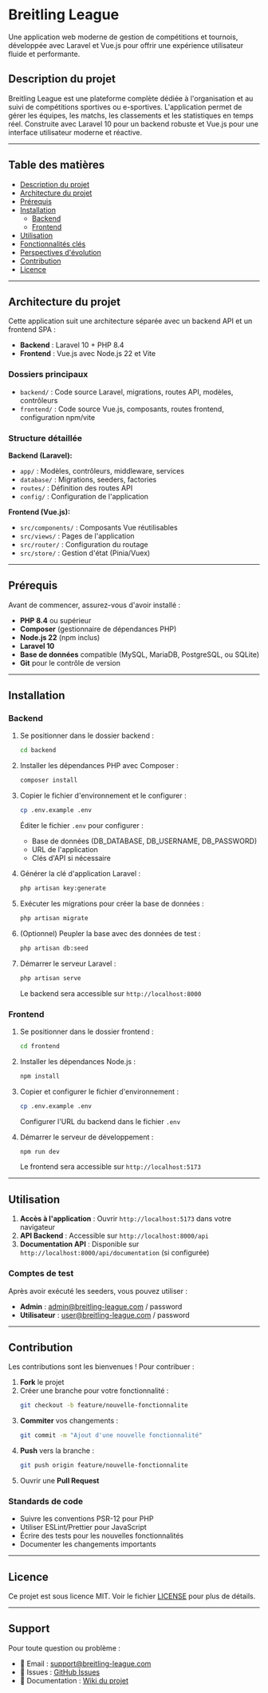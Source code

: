 # Breitling League

Une application web moderne de gestion de compétitions et tournois, développée avec Laravel et Vue.js pour offrir une expérience utilisateur fluide et performante.

## Description du projet

Breitling League est une plateforme complète dédiée à l'organisation et au suivi de compétitions sportives ou e-sportives. L'application permet de gérer les équipes, les matchs, les classements et les statistiques en temps réel. Construite avec Laravel 10 pour un backend robuste et Vue.js pour une interface utilisateur moderne et réactive.

---

## Table des matières
- [Description du projet](#description-du-projet)
- [Architecture du projet](#architecture-du-projet)
- [Prérequis](#prérequis)
- [Installation](#installation)
  - [Backend](#backend)
  - [Frontend](#frontend)
- [Utilisation](#utilisation)
- [Fonctionnalités clés](#fonctionnalités-clés)
- [Perspectives d'évolution](#perspectives-dévolution)
- [Contribution](#contribution)
- [Licence](#licence)

---

## Architecture du projet

Cette application suit une architecture séparée avec un backend API et un frontend SPA :

- **Backend** : Laravel 10 + PHP 8.4
- **Frontend** : Vue.js avec Node.js 22 et Vite

### Dossiers principaux
- `backend/` : Code source Laravel, migrations, routes API, modèles, contrôleurs
- `frontend/` : Code source Vue.js, composants, routes frontend, configuration npm/vite

### Structure détaillée

**Backend (Laravel):**
- `app/` : Modèles, contrôleurs, middleware, services
- `database/` : Migrations, seeders, factories
- `routes/` : Définition des routes API
- `config/` : Configuration de l'application

**Frontend (Vue.js):**
- `src/components/` : Composants Vue réutilisables
- `src/views/` : Pages de l'application
- `src/router/` : Configuration du routage
- `src/store/` : Gestion d'état (Pinia/Vuex)

---

## Prérequis

Avant de commencer, assurez-vous d'avoir installé :

- **PHP 8.4** ou supérieur
- **Composer** (gestionnaire de dépendances PHP)
- **Node.js 22** (npm inclus)
- **Laravel 10**
- **Base de données** compatible (MySQL, MariaDB, PostgreSQL, ou SQLite)
- **Git** pour le contrôle de version

---

## Installation

### Backend

1. Se positionner dans le dossier backend :
   ```bash
   cd backend
   ```

2. Installer les dépendances PHP avec Composer :
   ```bash
   composer install
   ```

3. Copier le fichier d'environnement et le configurer :
   ```bash
   cp .env.example .env
   ```
   Éditer le fichier `.env` pour configurer :
   - Base de données (DB_DATABASE, DB_USERNAME, DB_PASSWORD)
   - URL de l'application
   - Clés d'API si nécessaire

4. Générer la clé d'application Laravel :
   ```bash
   php artisan key:generate
   ```

5. Exécuter les migrations pour créer la base de données :
   ```bash
   php artisan migrate
   ```

6. (Optionnel) Peupler la base avec des données de test :
   ```bash
   php artisan db:seed
   ```

7. Démarrer le serveur Laravel :
   ```bash
   php artisan serve
   ```
   Le backend sera accessible sur `http://localhost:8000`

### Frontend

1. Se positionner dans le dossier frontend :
   ```bash
   cd frontend
   ```

2. Installer les dépendances Node.js :
   ```bash
   npm install
   ```

3. Copier et configurer le fichier d'environnement :
   ```bash
   cp .env.example .env
   ```
   Configurer l'URL du backend dans le fichier `.env`

4. Démarrer le serveur de développement :
   ```bash
   npm run dev
   ```
   Le frontend sera accessible sur `http://localhost:5173`

---

## Utilisation

1. **Accès à l'application** : Ouvrir `http://localhost:5173` dans votre navigateur
2. **API Backend** : Accessible sur `http://localhost:8000/api`
3. **Documentation API** : Disponible sur `http://localhost:8000/api/documentation` (si configurée)

### Comptes de test
Après avoir exécuté les seeders, vous pouvez utiliser :
- **Admin** : admin@breitling-league.com / password
- **Utilisateur** : user@breitling-league.com / password

---

## Contribution

Les contributions sont les bienvenues ! Pour contribuer :

1. **Fork** le projet
2. Créer une branche pour votre fonctionnalité :
   ```bash
   git checkout -b feature/nouvelle-fonctionnalite
   ```
3. **Commiter** vos changements :
   ```bash
   git commit -m "Ajout d'une nouvelle fonctionnalité"
   ```
4. **Push** vers la branche :
   ```bash
   git push origin feature/nouvelle-fonctionnalite
   ```
5. Ouvrir une **Pull Request**

### Standards de code
- Suivre les conventions PSR-12 pour PHP
- Utiliser ESLint/Prettier pour JavaScript
- Écrire des tests pour les nouvelles fonctionnalités
- Documenter les changements importants

---

## Licence

Ce projet est sous licence MIT. Voir le fichier [LICENSE](LICENSE) pour plus de détails.

---

## Support

Pour toute question ou problème :
- 📧 Email : support@breitling-league.com
- 🐛 Issues : [GitHub Issues](https://github.com/Jonas-du-bois/Projet_odyssee.git/issues)
- 📖 Documentation : [Wiki du projet](https://github.com/Jonas-du-bois/Projet_odyssee.git/wiki)
